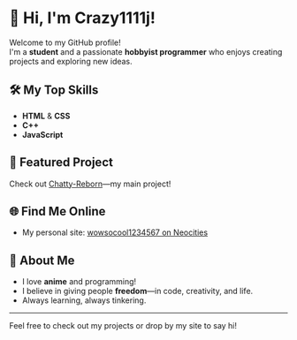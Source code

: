 # 👋 Hi, I'm Crazy1111j!

Welcome to my GitHub profile!  
I'm a **student** and a passionate **hobbyist programmer** who enjoys creating projects and exploring new ideas.

## 🛠️ My Top Skills
- **HTML** & **CSS**  
- **C++**
- **JavaScript**

## 🌟 Featured Project
Check out [Chatty-Reborn](https://github.com/Crazy1111j/Chatty-Reborn)—my main project!

## 🌐 Find Me Online
- My personal site: [wowsocool1234567 on Neocities](https://neocities.org/site/wowsocool1234567)

## 🎨 About Me
- I love **anime** and programming!
- I believe in giving people **freedom**—in code, creativity, and life.
- Always learning, always tinkering.

---

Feel free to check out my projects or drop by my site to say hi!
